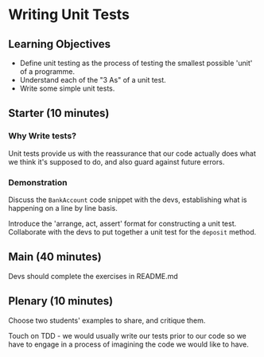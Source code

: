 # Writing Unit Tests

## Learning Objectives

- Define unit testing as the process of testing the smallest possible 'unit' of a programme.
- Understand each of the "3 As" of a unit test.
- Write some simple unit tests.

## Starter (10 minutes)

### Why Write tests?

Unit tests provide us with the reassurance that our code actually does what we think it's supposed to do, and also guard against future errors.

### Demonstration

Discuss the `BankAccount` code snippet with the devs, establishing what is happening on a line by line basis.

Introduce the 'arrange, act, assert' format for constructing a unit test. Collaborate with the devs to put together a unit test for the `deposit` method.

## Main (40 minutes)

Devs should complete the exercises in README.md

## Plenary (10 minutes)

Choose two students' examples to share, and critique them.

Touch on TDD - we would usually write our tests prior to our code so we have to engage in a process of imagining the code we would like to have.
